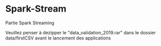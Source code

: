 # Spark-Stream
Partie Spark Streaming 

Veuillez penser à dezipper le "data_validation_2019.rar" dans le dossier data/firstCSV avant le lancement des applications
